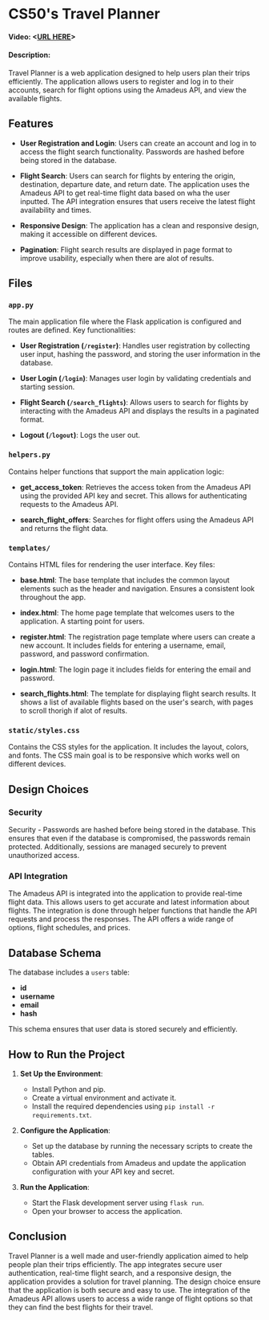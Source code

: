 # CS50's Travel Planner
#### Video:  <[URL HERE](https://youtu.be/8FUlQKX3BMI?si=yHa2y6u42DD3eW4L)>
#### Description:

Travel Planner is a web application designed to help users plan their trips efficiently. The application allows users to register and log in to their accounts, search for flight options using the Amadeus API, and view the available flights.

## Features

- **User Registration and Login**: Users can create an account and log in to access the flight search functionality. Passwords are hashed before being stored in the database.

- **Flight Search**: Users can search for flights by entering the origin, destination, departure date, and return date. The application uses the Amadeus API to get real-time flight data based on wha the user inputted. The API integration ensures that users receive the latest flight availability and times.

- **Responsive Design**: The application has a clean and responsive design, making it accessible on different devices.

- **Pagination**: Flight search results are displayed in page format to improve usability, especially when there are alot of results.

## Files

### `app.py`
The main application file where the Flask application is configured and routes are defined. Key functionalities:

- **User Registration (`/register`)**: Handles user registration by collecting user input, hashing the password, and storing the user information in the database.

- **User Login (`/login`)**: Manages user login by validating credentials and starting session.

- **Flight Search (`/search_flights`)**: Allows users to search for flights by interacting with the Amadeus API and displays the results in a paginated format.

- **Logout (`/logout`)**: Logs the user out.

### `helpers.py`
Contains helper functions that support the main application logic:

- **get_access_token**: Retrieves the access token from the Amadeus API using the provided API key and secret. This allows for authenticating requests to the Amadeus API.

- **search_flight_offers**: Searches for flight offers using the Amadeus API and returns the flight data.

### `templates/`
Contains HTML files for rendering the user interface. Key files:

- **base.html**: The base template that includes the common layout elements such as the header and navigation. Ensures a consistent look throughout the app.

- **index.html**: The home page template that welcomes users to the application. A starting point for users.

- **register.html**: The registration page template where users can create a new account. It includes fields for entering a username, email, password, and password confirmation.

- **login.html**: The login page it includes fields for entering the email and password.

- **search_flights.html**: The template for displaying flight search results. It shows a list of available flights based on the user's search, with pages to scroll thorigh if alot of results.

### `static/styles.css`
Contains the CSS styles for the application. It includes the layout, colors, and fonts. The CSS main goal is to be responsive which works well on different devices.

## Design Choices

### Security
Security - Passwords are hashed before being stored in the database. This ensures that even if the database is compromised, the passwords remain protected. Additionally, sessions are managed securely to prevent unauthorized access.

### API Integration
The Amadeus API is integrated into the application to provide real-time flight data. This allows users to get accurate and latest information about flights. The integration is done through helper functions that handle the API requests and process the responses. The API offers a wide range of options, flight schedules, and prices.

## Database Schema
The database includes a `users` table:
- **id**
- **username**
- **email**
- **hash**

This schema ensures that user data is stored securely and efficiently.

## How to Run the Project

1. **Set Up the Environment**:
   - Install Python and pip.
   - Create a virtual environment and activate it.
   - Install the required dependencies using `pip install -r requirements.txt`.

2. **Configure the Application**:
   - Set up the database by running the necessary scripts to create the tables.
   - Obtain API credentials from Amadeus and update the application configuration with your API key and secret.

3. **Run the Application**:
   - Start the Flask development server using `flask run`.
   - Open your browser to access the application.

## Conclusion

Travel Planner is a well made and user-friendly application aimed to help people plan their trips efficiently. The app integrates secure user authentication, real-time flight search, and a responsive design, the application provides a solution for travel planning. The design choice ensure that the application is both secure and easy to use. The integration of the Amadeus API allows users to access a wide range of flight options so that they can find the best flights for their travel.
